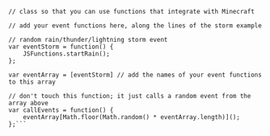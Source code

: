 ```var JSFunctions = Java.type('io.bms.events.parsing.JSFunctions'); // NEVER remove this; it links the script to the Java
// class so that you can use functions that integrate with Minecraft

// add your event functions here, along the lines of the storm example

// random rain/thunder/lightning storm event
var eventStorm = function() {
    JSFunctions.startRain();
};

var eventArray = [eventStorm] // add the names of your event functions to this array

// don't touch this function; it just calls a random event from the array above
var callEvents = function() {
    eventArray[Math.floor(Math.random() * eventArray.length)]();
};```
